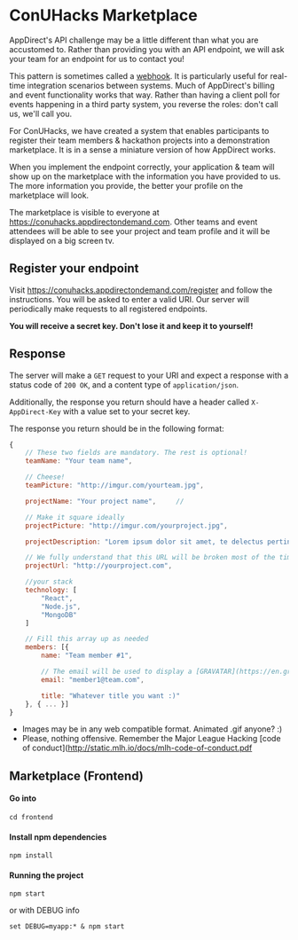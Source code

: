 # ConUHacks Marketplace

AppDirect's API challenge may be a little different than what you are accustomed to. Rather than providing you with an API endpoint, we will ask your team for an endpoint for us to contact you!

This pattern is sometimes called a [webhook](https://en.wikipedia.org/wiki/Webhook). It is particularly useful for real-time integration scenarios between systems. Much of AppDirect's billing and event functionality works that way. Rather than having a client poll for events happening in a third party system, you reverse the roles: don't call us, we'll call you.

For ConUHacks, we have created a system that enables participants to register their team members & hackathon projects into a demonstration marketplace. It is in a sense a miniature version of how AppDirect works.

When you implement the endpoint correctly, your application & team will show up on the marketplace with the information you have provided to us. The more information you provide, the better your profile on the marketplace will look.

The marketplace is visible to everyone at https://conuhacks.appdirectondemand.com. Other teams and event attendees will be able to see your project and team profile and it will be displayed on a big screen tv.

## Register your endpoint

Visit https://conuhacks.appdirectondemand.com/register and follow the instructions. You will be asked to enter a valid URI. Our server will periodically make requests to all registered endpoints.

**You will receive a secret key. Don't lose it and keep it to yourself!**

## Response

The server will make a `GET` request to your URI and expect a response with a status code of `200 OK`, and a content type of `application/json`.

Additionally, the response you return should have a header called `X-AppDirect-Key` with a value set to your secret key.

The response you return should be in the following format:

```javascript
{
	// These two fields are mandatory. The rest is optional!
	teamName: "Your team name",

	// Cheese!
	teamPicture: "http://imgur.com/yourteam.jpg",

	projectName: "Your project name",     //

	// Make it square ideally
	projectPicture: "http://imgur.com/yourproject.jpg",

	projectDescription: "Lorem ipsum dolor sit amet, te delectus pertinax referrentur qui. Utamur singulis disputando duo et, est ad debet graeco ancillae, cu appareat quaestio cum. Et eos modus primis reformidans, eum an fastidii fabellas. Euripidis vulputate te sea, ea nec vivendum postulant. Ea eam erant saperet, et veri liber populo vis. Et sonet mollis docendi duo."

	// We fully understand that this URL will be broken most of the time :)
	projectUrl: "http://yourproject.com",

	//your stack
	technology: [
		"React",
		"Node.js",
		"MongoDB"
	]

	// Fill this array up as needed
	members: [{
		name: "Team member #1",

		// The email will be used to display a [GRAVATAR](https://en.gravatar.com/)
		email: "member1@team.com",

		title: "Whatever title you want :)"
	}, { ... }]
}
```

- Images may be in any web compatible format. Animated .gif anyone? :)
- Please, nothing offensive. Remember the Major League Hacking [code of conduct](http://static.mlh.io/docs/mlh-code-of-conduct.pdf

## Marketplace (Frontend)

#### Go into 

`cd frontend`

#### Install npm dependencies

`npm install`

#### Running the project

`npm start`

or with DEBUG info 

`set DEBUG=myapp:* & npm start`
